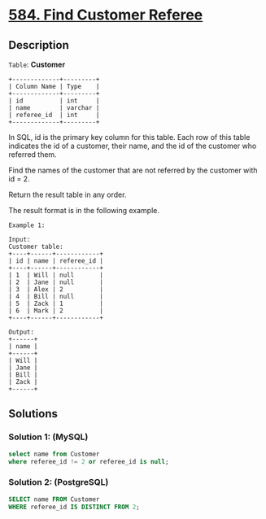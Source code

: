 # [584. Find Customer Referee](https://leetcode.com/problems/find-customer-referee/description/)

## Description

`Table`: **Customer**
```
+-------------+---------+
| Column Name | Type    |
+-------------+---------+
| id          | int     |
| name        | varchar |
| referee_id  | int     |
+-------------+---------+
```
In SQL, id is the primary key column for this table.
Each row of this table indicates the id of a customer, their name, and the id of the customer who referred them.


Find the names of the customer that are not referred by the customer with id = 2.

Return the result table in any order.

The result format is in the following example.

``` 
Example 1:

Input: 
Customer table:
+----+------+------------+
| id | name | referee_id |
+----+------+------------+
| 1  | Will | null       |
| 2  | Jane | null       |
| 3  | Alex | 2          |
| 4  | Bill | null       |
| 5  | Zack | 1          |
| 6  | Mark | 2          |
+----+------+------------+

Output: 
+------+
| name |
+------+
| Will |
| Jane |
| Bill |
| Zack |
+------+
```

## Solutions

### Solution 1: (MySQL)

```sql
select name from Customer
where referee_id != 2 or referee_id is null;
```

### Solution 2: (PostgreSQL)

```sql
SELECT name FROM Customer
WHERE referee_id IS DISTINCT FROM 2;
```



